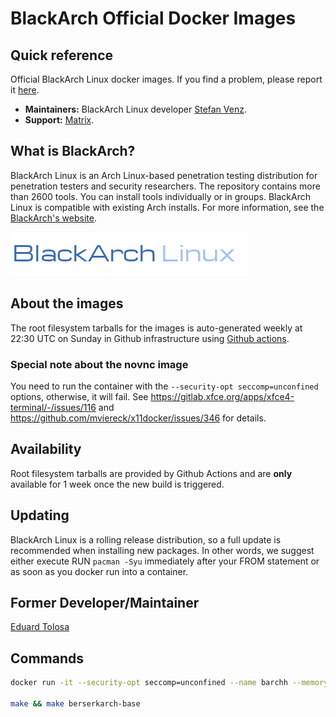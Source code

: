 # BlackArch Official Docker Images

## Quick reference

Official BlackArch Linux docker images. If you find a problem, please report it [here](https://github.com/BlackArch/blackarch-docker).

* **Maintainers:** BlackArch Linux developer [Stefan Venz](https://github.com/ikstream).
* **Support:** [Matrix](https://matrix.to/#/#BlackArch:matrix.org).

## What is BlackArch?

BlackArch Linux is an Arch Linux-based penetration testing distribution for penetration testers and security researchers. The repository contains more than 2600 tools. You can install tools individually or in groups. BlackArch Linux is compatible with existing Arch installs. For more information, see the [BlackArch's website](https://www.blackarch.org/).

![BlackArch Logo](https://raw.githubusercontent.com/BlackArch/blackarch-artwork/master/logo/ba-font-transp.png)

## About the images

The root filesystem tarballs for the images is auto-generated weekly at 22:30 UTC on Sunday in Github infrastructure using [Github actions](https://github.com/BlackArch/blackarch-docker/blob/master/.github/workflows/scheduled-docker-publish.yml).

### Special note about the novnc image

You need to run the container with the `--security-opt seccomp=unconfined` options, otherwise, it will fail. See https://gitlab.xfce.org/apps/xfce4-terminal/-/issues/116 and https://github.com/mviereck/x11docker/issues/346 for details.

## Availability

Root filesystem tarballs are provided by Github Actions and are **only** available for 1 week once the new build is triggered.

## Updating

BlackArch Linux is a rolling release distribution, so a full update is recommended when installing new packages. In other words, we suggest either execute RUN `pacman -Syu` immediately after your FROM statement or as soon as you docker run into a container.

## Former Developer/Maintainer

[Eduard Tolosa](https://github.com/Edu4rdSHL)

## Commands

```bash
docker run -it --security-opt seccomp=unconfined --name barchh --memory 4G --hostname berserk berserkarchlinux/berserkarch:base

make && make berserkarch-base
```
